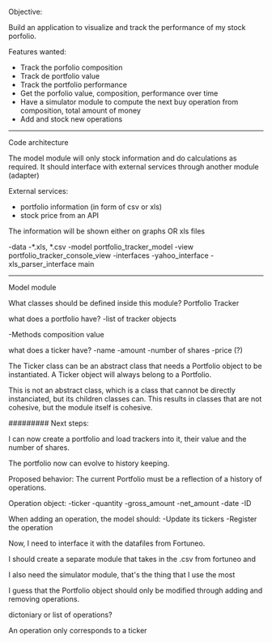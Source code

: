 Objective:

Build an application to visualize and track the performance of my stock porfolio.

Features wanted:
- Track the porfolio composition
- Track de portfolio value
- Track the portfolio performance
- Get the porfolio value, composition, performance over time
- Have a simulator module to compute the next buy operation from composition, 
total amount of money
- Add and stock new operations


----------------------
Code architecture

The model module will only stock information and do calculations as required.
It should interface with external services through another module (adapter)

External services: 
- portfolio information (in form of csv or xls)
- stock price from an API

The information will be shown either on graphs OR xls files

-data
    -*.xls, *.csv
-model
    portfolio_tracker_model
-view
    portfolio_tracker_console_view
-interfaces
    -yahoo_interface
    -xls_parser_interface
main


------------------
Model module

What classes should be defined inside this module? 
Portfolio
Tracker

what does a portfolio have? 
-list of tracker objects

-Methods
composition
value


what does a ticker have?
-name
-amount
-number of shares
-price (?)


The Ticker class can be an abstract class that needs a Portfolio object to be
instantiated. A Ticker object will always belong to a Portfolio.

This is not an abstract class, which is a class that cannot be directly instanciated,
but its children classes can. This results in classes that are not cohesive, but the module itself is cohesive.




#########
Next steps: 

I can now create a portfolio and load trackers into it, their value and the number of shares.

The portfolio now can evolve to history keeping. 

Proposed behavior:
The current Portfolio must be a reflection of a history of operations. 

Operation object:
-ticker
-quantity
-gross_amount
-net_amount
-date
-ID

When adding an operation, the model should:
-Update its tickers
-Register the operation



Now, I need to interface it with the datafiles from Fortuneo. 

I should create a separate module that takes in the .csv from fortuneo and 


I also need the simulator module, that's the thing that I use the most

I guess that the Portfolio object should only be modified through adding and 
removing operations. 


dictoniary or list of operations?

An operation only corresponds to a ticker
